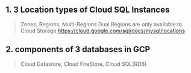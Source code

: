 ﻿## 1. 3 Location types of Cloud SQL Instances

> Zones, Regions, Multi-Regions
> Dual Regions are only available to Cloud Storage
> https://cloud.google.com/sql/docs/mysql/locations

## 2. components of 3 databases in GCP
> Cloud Datastore, Cloud FireStore, Cloud SQL(RDB)
